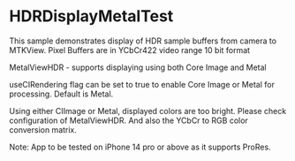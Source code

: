 # HDRDisplayMetalTest

This sample demonstrates display of HDR sample buffers from camera to MTKView. Pixel Buffers are in YCbCr422 video range 10 bit format

MetalViewHDR - supports displaying using both Core Image and Metal

useCIRendering flag can be set to true to enable Core Image or Metal for processing. Default is Metal.

Using either CIImage or Metal, displayed colors are too bright. Please check configuration of MetalViewHDR. And also the YCbCr to RGB color conversion matrix.

Note: App to be tested on iPhone 14 pro or above as it supports ProRes.

